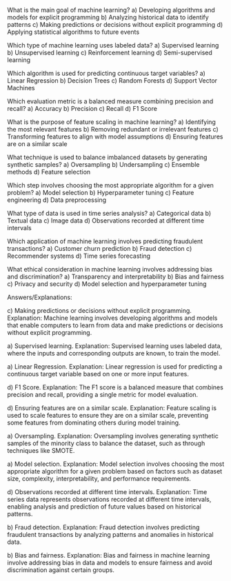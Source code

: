 What is the main goal of machine learning?
a) Developing algorithms and models for explicit programming
b) Analyzing historical data to identify patterns
c) Making predictions or decisions without explicit programming
d) Applying statistical algorithms to future events

Which type of machine learning uses labeled data?
a) Supervised learning
b) Unsupervised learning
c) Reinforcement learning
d) Semi-supervised learning

Which algorithm is used for predicting continuous target variables?
a) Linear Regression
b) Decision Trees
c) Random Forests
d) Support Vector Machines

Which evaluation metric is a balanced measure combining precision and recall?
a) Accuracy
b) Precision
c) Recall
d) F1 Score

What is the purpose of feature scaling in machine learning?
a) Identifying the most relevant features
b) Removing redundant or irrelevant features
c) Transforming features to align with model assumptions
d) Ensuring features are on a similar scale

What technique is used to balance imbalanced datasets by generating synthetic samples?
a) Oversampling
b) Undersampling
c) Ensemble methods
d) Feature selection

Which step involves choosing the most appropriate algorithm for a given problem?
a) Model selection
b) Hyperparameter tuning
c) Feature engineering
d) Data preprocessing

What type of data is used in time series analysis?
a) Categorical data
b) Textual data
c) Image data
d) Observations recorded at different time intervals

Which application of machine learning involves predicting fraudulent transactions?
a) Customer churn prediction
b) Fraud detection
c) Recommender systems
d) Time series forecasting

What ethical consideration in machine learning involves addressing bias and discrimination?
a) Transparency and interpretability
b) Bias and fairness
c) Privacy and security
d) Model selection and hyperparameter tuning

Answers/Explanations:

c) Making predictions or decisions without explicit programming.
Explanation: Machine learning involves developing algorithms and models that enable computers to learn from data and make predictions or decisions without explicit programming.

a) Supervised learning.
Explanation: Supervised learning uses labeled data, where the inputs and corresponding outputs are known, to train the model.

a) Linear Regression.
Explanation: Linear regression is used for predicting a continuous target variable based on one or more input features.

d) F1 Score.
Explanation: The F1 score is a balanced measure that combines precision and recall, providing a single metric for model evaluation.

d) Ensuring features are on a similar scale.
Explanation: Feature scaling is used to scale features to ensure they are on a similar scale, preventing some features from dominating others during model training.

a) Oversampling.
Explanation: Oversampling involves generating synthetic samples of the minority class to balance the dataset, such as through techniques like SMOTE.

a) Model selection.
Explanation: Model selection involves choosing the most appropriate algorithm for a given problem based on factors such as dataset size, complexity, interpretability, and performance requirements.

d) Observations recorded at different time intervals.
Explanation: Time series data represents observations recorded at different time intervals, enabling analysis and prediction of future values based on historical patterns.

b) Fraud detection.
Explanation: Fraud detection involves predicting fraudulent transactions by analyzing patterns and anomalies in historical data.

b) Bias and fairness.
Explanation: Bias and fairness in machine learning involve addressing bias in data and models to ensure fairness and avoid discrimination against certain groups.
